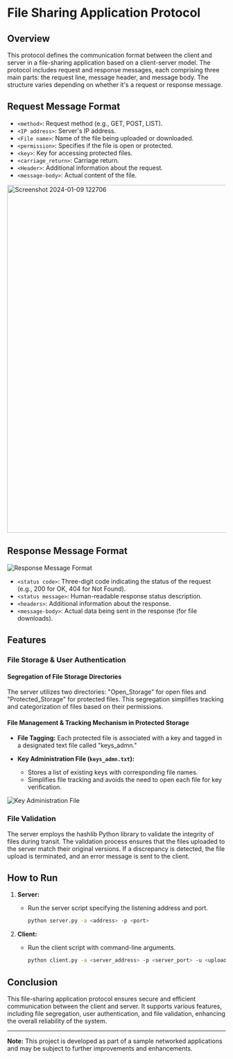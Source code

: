 # File Sharing Application Protocol

## Overview

This protocol defines the communication format between the client and server in a file-sharing application based on a client-server model. The protocol includes request and response messages, each comprising three main parts: the request line, message header, and message body. The structure varies depending on whether it's a request or response message.

## Request Message Format

- `<method>`: Request method (e.g., GET, POST, LIST).
- `<IP address>`: Server's IP address.
- `<File name>`: Name of the file being uploaded or downloaded.
- `<permission>`: Specifies if the file is open or protected.
- `<key>`: Key for accessing protected files.
- `<carriage_return>`: Carriage return.
- `<Header>`: Additional information about the request.
- `<message-body>`: Actual content of the file.


<img width="800" alt="Screenshot 2024-01-09 122706" src="https://github.com/Athi-sirmatt/Networks-Socket_programming/assets/93771863/d7759575-b24b-4682-b376-c810d0a0488d">


## Response Message Format

![Response Message Format](images/response_message_format.png)

- `<status code>`: Three-digit code indicating the status of the request (e.g., 200 for OK, 404 for Not Found).
- `<status message>`: Human-readable response status description.
- `<headers>`: Additional information about the response.
- `<message-body>`: Actual data being sent in the response (for file downloads).

## Features

### File Storage & User Authentication

#### Segregation of File Storage Directories

The server utilizes two directories: "Open_Storage" for open files and "Protected_Storage" for protected files. This segregation simplifies tracking and categorization of files based on their permissions.

#### File Management & Tracking Mechanism in Protected Storage

- **File Tagging:** Each protected file is associated with a key and tagged in a designated text file called "keys_admn."
  
- **Key Administration File (`keys_admn.txt`):**
  - Stores a list of existing keys with corresponding file names.
  - Simplifies file tracking and avoids the need to open each file for key verification.

![Key Administration File](images/keys_admn_file.png)

### File Validation

The server employs the hashlib Python library to validate the integrity of files during transit. The validation process ensures that the files uploaded to the server match their original versions. If a discrepancy is detected, the file upload is terminated, and an error message is sent to the client.

## How to Run

1. **Server:**
   - Run the server script specifying the listening address and port.
     ```bash
     python server.py -a <address> -p <port>
     ```

2. **Client:**
   - Run the client script with command-line arguments.
     ```bash
     python client.py -a <server_address> -p <server_port> -u <upload_file> -d <download_file>
     ```

## Conclusion

This file-sharing application protocol ensures secure and efficient communication between the client and server. It supports various features, including file segregation, user authentication, and file validation, enhancing the overall reliability of the system.

---

**Note:** This project is developed as part of a sample networked applications and may be subject to further improvements and enhancements.
